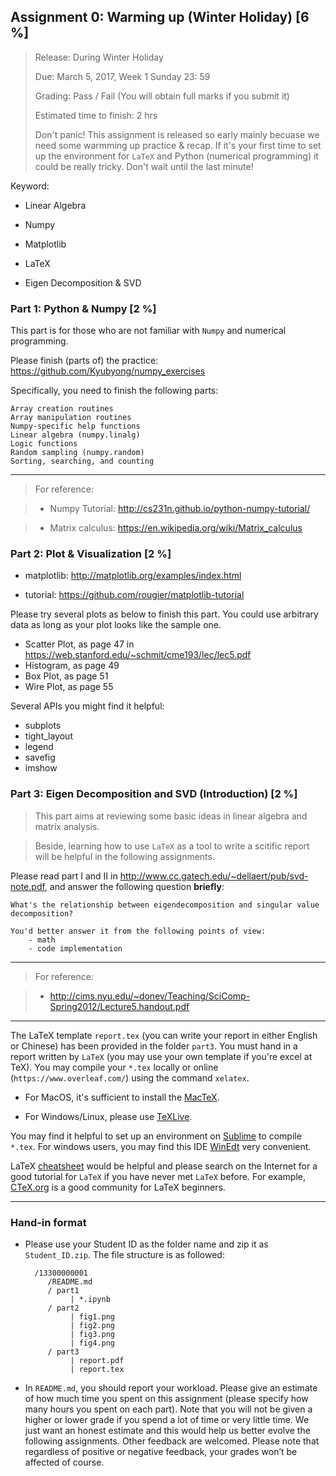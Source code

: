 ## Assignment 0: Warming up (Winter Holiday) [6 %]
> Release: During Winter Holiday
> 
> Due: March 5, 2017, Week 1 Sunday 23: 59
> 
> Grading: Pass / Fail (You will obtain full marks if you submit it)
>
> Estimated time to finish: 2 hrs
>
> 
> Don't panic! This assignment is released so early mainly becuase we need some warmming up practice & recap. 
> If it's your first time to set up the environment for `LaTeX` and Python (numerical programming) it could be really tricky. 
> Don't wait until the last minute!

Keyword:

- Linear Algebra

- Numpy

- Matplotlib

- LaTeX

- Eigen Decomposition & SVD





### Part 1: Python & Numpy [2 %]

This part is for those who are not familiar with `Numpy` and numerical programming. 

Please finish (parts of) the practice: https://github.com/Kyubyong/numpy_exercises 

Specifically, you need to finish the following parts:

	Array creation routines
	Array manipulation routines 
    Numpy-specific help functions 
	Linear algebra (numpy.linalg)
	Logic functions 
	Random sampling (numpy.random) 
	Sorting, searching, and counting 

---

> For reference:

> - Numpy Tutorial: http://cs231n.github.io/python-numpy-tutorial/

> - Matrix calculus: https://en.wikipedia.org/wiki/Matrix_calculus

### Part 2: Plot & Visualization [2 %]

- matplotlib: http://matplotlib.org/examples/index.html

- tutorial: https://github.com/rougier/matplotlib-tutorial

Please try several plots as below to finish this part. You could use arbitrary data as long as your plot looks like the sample one. 

- Scatter Plot, as page 47 in https://web.stanford.edu/~schmit/cme193/lec/lec5.pdf
- Histogram, as page 49
- Box Plot, as page 51
- Wire Plot, as page 55

Several APIs you might find it helpful:

- subplots
- tight_layout
- legend
- savefig
- imshow


### Part 3: Eigen Decomposition and SVD (Introduction) [2 %]

> This part aims at reviewing some basic ideas in linear algebra and matrix analysis. 

> Beside, learning how to use `LaTeX` as a tool to write a scitific report will be helpful in the following assignments.

Please read part I and II in http://www.cc.gatech.edu/~dellaert/pub/svd-note.pdf, and answer the following question **briefly**:

	What's the relationship between eigendecomposition and singular value decomposition?
    
    You'd better answer it from the following points of view:
        - math
        - code implementation


---
> For reference:

> - http://cims.nyu.edu/~donev/Teaching/SciComp-Spring2012/Lecture5.handout.pdf 

---

The LaTeX template `report.tex` (you can write your report in either English or Chinese) has been provided in the folder `part3`. 
You must hand in a report written by `LaTeX` (you may use your own template if you're excel at TeX). 
You may compile your `*.tex` locally or online (`https://www.overleaf.com/`) using the command `xelatex`. 

- For MacOS, it's sufficient to install the [MacTeX](http://www.tug.org/mactex/).

- For Windows/Linux, please use [TeXLive](https://www.tug.org/texlive/).
  
You may find it helpful to set up an environment on [Sublime](https://www.zhihu.com/question/23918126) to compile `*.tex`. For windows users, you may find this IDE [WinEdt](http://www.winedt.com/) very convenient.

LaTeX [cheatsheet](https://wch.github.io/latexsheet/) would be helpful and please search on the Internet for a good tutorial for `LaTeX` if you have never met `LaTeX` before. 
For example, [CTeX.org](http://bbs.ctex.org/forum.php?mod=forumdisplay&fid=9) is a good community for LaTeX beginners.

---

### Hand-in format

- Please use your Student ID as the folder name and zip it as `Student_ID.zip`. The file structure is as followed:

    	
        /13300000001
           /README.md
           / part1
                | *.ipynb
           / part2
                | fig1.png
                | fig2.png
                | fig3.png
                | fig4.png
           / part3
                | report.pdf
                | report.tex

- In `README.md`, you should report your workload. 
Please give an estimate of how much time you spent on this assignment (please specify how many hours you spent on each part). 
Note that you will not be given a higher or lower grade if you spend a lot of time or very little time. 
We just want an honest estimate and this would help us better evolve the following assignments. 
Other feedback are welcomed. Please note that regardless of positive or negative feedback, your grades won’t be affected of course. 
